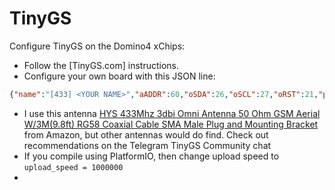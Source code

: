 # TinyGS
Configure TinyGS on the Domino4 xChips:
- Follow the [TinyGS.com] instructions.
- Configure your own board with this JSON line:
```JSON
{"name":"[433] <YOUR NAME>","aADDR":60,"oSDA":26,"oSCL":27,"oRST":21,"pBut":35,"led":21,"radio":1,"lNSS":15,"lDIO0":33,"lDIO1":21,"lBUSSY":21,"lRST":18,"lMISO":12,"lMOSI":13,"lSCK":14,"lTCXOV":0.0}
```
- I use this antenna [HYS 433Mhz 3dbi Omni Antenna 50 Ohm GSM Aerial W/3M(9.8ft) RG58 Coaxial Cable SMA Male Plug and Mounting Bracket](https://www.amazon.com/gp/product/B086YV2QLS) from Amazon, but other antennas would do find. Check out recommendations on the Telegram TinyGS Community chat
- If you compile using PlatformIO, then change upload speed to `upload_speed = 1000000`
- 


